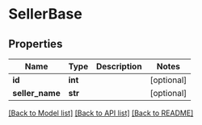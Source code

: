 # SellerBase

## Properties
Name | Type | Description | Notes
------------ | ------------- | ------------- | -------------
**id** | **int** |  | [optional] 
**seller_name** | **str** |  | [optional] 

[[Back to Model list]](../README.md#documentation-for-models) [[Back to API list]](../README.md#documentation-for-api-endpoints) [[Back to README]](../README.md)


